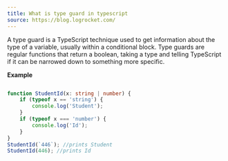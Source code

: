```yaml
---
title: What is type guard in typescript
source: https://blog.logrocket.com/
---
```



A type guard is a TypeScript technique used to get information about the type of a variable, usually within a conditional block. Type guards are regular functions that return a boolean, taking a type and telling TypeScript if it can be narrowed down to something more specific.

**Example**

```typescript

function StudentId(x: string | number) {
    if (typeof x == 'string') {
        console.log('Student');
    }
    if (typeof x === 'number') {
        console.log('Id');
    }
}
StudentId(`446`); //prints Student
StudentId(446); //prints Id

```
